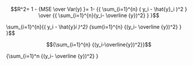 $$R^2= 1 - {MSE \over Var(y) }= 1- {{ \sum_{i=1}^{n} ( y_i - \hat{y}_i )^2 } \over {{ \sum_{i=1}^{n}(y_i- \overline {y})^2} } }$$




\sum_{i=1}^{n}{( y_i - \hat{y}_i )^2} {sum_{i=1}^{n} {(y_i- \overline {y})^2} }  }$$

$${\sum_{i=1}^{n} {(y_i-\overline{y})^2}}$$


 {\sum_{i=1}^n {(y_i- \overline {y})^2} }


